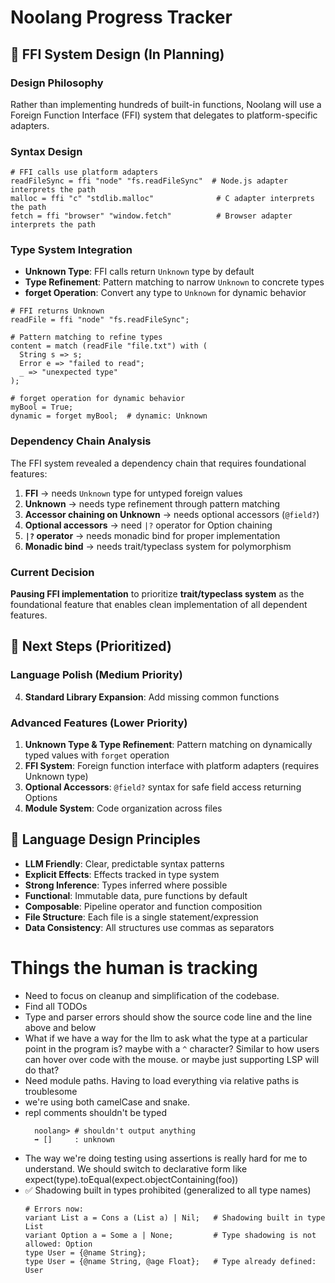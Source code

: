 # Noolang Progress Tracker

## 🔄 FFI System Design (In Planning)

### **Design Philosophy**

Rather than implementing hundreds of built-in functions, Noolang will use a Foreign Function Interface (FFI) system that delegates to platform-specific adapters.

### **Syntax Design**

```noolang
# FFI calls use platform adapters
readFileSync = ffi "node" "fs.readFileSync"  # Node.js adapter interprets the path
malloc = ffi "c" "stdlib.malloc"              # C adapter interprets the path
fetch = ffi "browser" "window.fetch"          # Browser adapter interprets the path
```

### **Type System Integration**

- **Unknown Type**: FFI calls return `Unknown` type by default
- **Type Refinement**: Pattern matching to narrow `Unknown` to concrete types
- **forget Operation**: Convert any type to `Unknown` for dynamic behavior

```noolang
# FFI returns Unknown
readFile = ffi "node" "fs.readFileSync";

# Pattern matching to refine types
content = match (readFile "file.txt") with (
  String s => s;
  Error e => "failed to read";
  _ => "unexpected type"
);

# forget operation for dynamic behavior
myBool = True;
dynamic = forget myBool;  # dynamic: Unknown
```

### **Dependency Chain Analysis**

The FFI system revealed a dependency chain that requires foundational features:

1. **FFI** → needs `Unknown` type for untyped foreign values
2. **Unknown** → needs type refinement through pattern matching
3. **Accessor chaining on Unknown** → needs optional accessors (`@field?`)
4. **Optional accessors** → need `|?` operator for Option chaining
5. **`|?` operator** → needs monadic bind for proper implementation
6. **Monadic bind** → needs trait/typeclass system for polymorphism

### **Current Decision**

**Pausing FFI implementation** to prioritize **trait/typeclass system** as the foundational feature that enables clean implementation of all dependent features.

## 🚀 Next Steps (Prioritized)

### **Language Polish (Medium Priority)**
4. **Standard Library Expansion**: Add missing common functions

### **Advanced Features (Lower Priority)**
1. **Unknown Type & Type Refinement**: Pattern matching on dynamically typed values with `forget` operation
3. **FFI System**: Foreign function interface with platform adapters (requires Unknown type)
4. **Optional Accessors**: `@field?` syntax for safe field access returning Options
6. **Module System**: Code organization across files

## 🎯 Language Design Principles
- **LLM Friendly**: Clear, predictable syntax patterns
- **Explicit Effects**: Effects tracked in type system
- **Strong Inference**: Types inferred where possible
- **Functional**: Immutable data, pure functions by default
- **Composable**: Pipeline operator and function composition
- **File Structure**: Each file is a single statement/expression
- **Data Consistency**: All structures use commas as separators

# Things the human is tracking
- Need to focus on cleanup and simplification of the codebase.
- Find all TODOs
- Type and parser errors should show the source code line and the line above and below
- What if we have a way for the llm to ask what the type at a particular point in the program is? maybe with a `^` character? Similar to how users can hover over code with the mouse. or maybe just supporting LSP will do that?
- Need module paths. Having to load everything via relative paths is troublesome
- we're using both camelCase and snake. 
- repl comments shouldn't be typed 
  ```
    noolang> # shouldn't output anything
    ➡ []     : unknown
  ```
- The way we're doing testing using assertions is really hard for me to understand. We should switch to declarative form like expect(type).toEqual(expect.objectContaining(foo))
- ✅ Shadowing built in types prohibited (generalized to all type names)
  ```
  # Errors now:
  variant List a = Cons a (List a) | Nil;   # Shadowing built in type List
  variant Option a = Some a | None;         # Type shadowing is not allowed: Option
  type User = {@name String};
  type User = {@name String, @age Float};   # Type already defined: User
  ```
